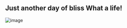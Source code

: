 ## Just another day of bliss  What a life!

![image](https://user-images.githubusercontent.com/75179527/100662737-25b15400-330a-11eb-8396-d5c39be760ac.png) 

